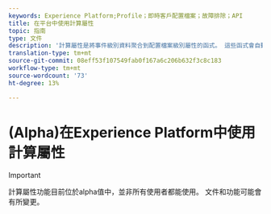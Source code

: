 ```yaml
---
keywords: Experience Platform;Profile；即時客戶配置檔案；故障排除；API
title: 在平台中使用計算屬性
topic: 指南
type: 文件
description: '計算屬性是將事件級別資料聚合到配置檔案級別屬性的函式。 這些函式會自動計算，以便跨區段、啟動和個人化使用。 '
translation-type: tm+mt
source-git-commit: 08eff53f107549fab0f167a6c206b632f3c8c183
workflow-type: tm+mt
source-wordcount: '73'
ht-degree: 13%

---
```



# (Alpha)在Experience Platform中使用計算屬性

>[!IMPORTANT]
>
>計算屬性功能目前位於alpha值中，並非所有使用者都能使用。 文件和功能可能會有所變更。